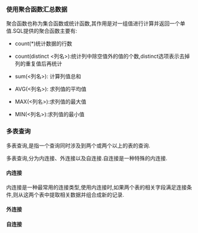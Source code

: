 ### 使用聚合函数汇总数据

聚合函数也称为集合函数或统计函数,其作用是对一组值进行计算并返回一个单值.SQL提供的聚合函数主要有:

* count(*)统计数据的行数

* count(distinct <列名>):统计列中除空值外的值的个数,distinct选项表示去掉列的重复值后再统计

* sum(<列名>): 计算列值总和

* AVG(<列名>): 求列值的平均值

* MAX(<列名>):求列值的最大值

* MIN(<列名>):求列值的最小值

### 多表查询

多表查询,是指一个查询同时涉及到两个或两个以上的表的查询.

多表查询,分为内连接、外连接以及自连接.自连接是一种特殊的内连接.

#### 内连接

内连接是一种最常用的连接类型,使用内连接时,如果两个表的相关字段满足连接条件,则从这两个表中提取相关数据并组合成新的记录.

#### 外连接

#### 自连接


